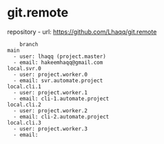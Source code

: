 # git.remote

repository - url: https://github.com/Lhaqq/git.remote

  		branch
    main
      - user: lhaqq (project.master)
      - email: hakeemhaqq@gmail.com
    local.svr.0
      - user: project.worker.0 
      - email: svr.automate.project 
    local.cli.1
      - user: project.worker.1
      - email: cli-1.automate.project
    local.cli.2
      - user: project.worker.2
      - email: cli-2.automate.project
    local.cli.3
      - user: project.worker.3
      - email:

